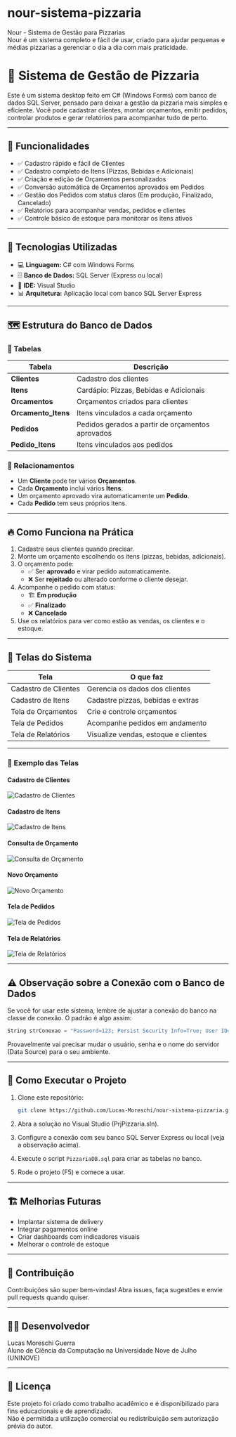 # nour-sistema-pizzaria  
Nour - Sistema de Gestão para Pizzarias  
Nour é um sistema completo e fácil de usar, criado para ajudar pequenas e médias pizzarias a gerenciar o dia a dia com mais praticidade.

# 🍕 Sistema de Gestão de Pizzaria

Este é um sistema desktop feito em C# (Windows Forms) com banco de dados SQL Server, pensado para deixar a gestão da pizzaria mais simples e eficiente. Você pode cadastrar clientes, montar orçamentos, emitir pedidos, controlar produtos e gerar relatórios para acompanhar tudo de perto.

---

## 📌 Funcionalidades

- ✅ Cadastro rápido e fácil de Clientes  
- ✅ Cadastro completo de Itens (Pizzas, Bebidas e Adicionais)  
- ✅ Criação e edição de Orçamentos personalizados  
- ✅ Conversão automática de Orçamentos aprovados em Pedidos  
- ✅ Gestão dos Pedidos com status claros (Em produção, Finalizado, Cancelado)  
- ✅ Relatórios para acompanhar vendas, pedidos e clientes  
- ✅ Controle básico de estoque para monitorar os itens ativos

---

## 🧠 Tecnologias Utilizadas

- 💻 **Linguagem:** C# com Windows Forms  
- 🗄️ **Banco de Dados:** SQL Server (Express ou local)  
- 🔧 **IDE:** Visual Studio  
- 📊 **Arquitetura:** Aplicação local com banco SQL Server Express

---

## 🗺️ Estrutura do Banco de Dados

### 🔗 Tabelas

| Tabela              | Descrição                                       |
|---------------------|------------------------------------------------|
| **Clientes**        | Cadastro dos clientes                           |
| **Itens**           | Cardápio: Pizzas, Bebidas e Adicionais         |
| **Orcamentos**      | Orçamentos criados para clientes                |
| **Orcamento_Itens** | Itens vinculados a cada orçamento               |
| **Pedidos**         | Pedidos gerados a partir de orçamentos aprovados|
| **Pedido_Itens**    | Itens vinculados aos pedidos                     |

### 🔗 Relacionamentos

- Um **Cliente** pode ter vários **Orçamentos**.  
- Cada **Orçamento** inclui vários **Itens**.  
- Um orçamento aprovado vira automaticamente um **Pedido**.  
- Cada **Pedido** tem seus próprios itens.

---

## 🔥 Como Funciona na Prática

1. Cadastre seus clientes quando precisar.  
2. Monte um orçamento escolhendo os itens (pizzas, bebidas, adicionais).  
3. O orçamento pode:  
   - ✅ Ser **aprovado** e virar pedido automaticamente.  
   - ❌ Ser **rejeitado** ou alterado conforme o cliente desejar.  
4. Acompanhe o pedido com status:  
   - 🏗️ **Em produção**  
   - ✅ **Finalizado**  
   - ❌ **Cancelado**  
5. Use os relatórios para ver como estão as vendas, os clientes e o estoque.

---

## 📸 Telas do Sistema

| Tela                   | O que faz                          |
|------------------------|----------------------------------|
| Cadastro de Clientes    | Gerencia os dados dos clientes   |
| Cadastro de Itens       | Cadastre pizzas, bebidas e extras|
| Tela de Orçamentos      | Crie e controle orçamentos       |
| Tela de Pedidos         | Acompanhe pedidos em andamento   |
| Tela de Relatórios      | Visualize vendas, estoque e clientes |

---

### 📸 Exemplo das Telas

#### Cadastro de Clientes  
![Cadastro de Clientes](screenshots/cadastroClientes.png)

#### Cadastro de Itens  
![Cadastro de Itens](screenshots/cadastroItens.png)

#### Consulta de Orçamento  
![Consulta de Orçamento](screenshots/consultaOrcamento.png)

#### Novo Orçamento  
![Novo Orçamento](screenshots/novoOrcamento.png)

#### Tela de Pedidos  
![Tela de Pedidos](screenshots/pedidos.png)

#### Tela de Relatórios  
![Tela de Relatórios](screenshots/relatorios.png)

---

## ⚠️ Observação sobre a Conexão com o Banco de Dados

Se você for usar este sistema, lembre de ajustar a conexão do banco na classe de conexão. O padrão é algo assim:

```csharp
String strConexao = "Password=123; Persist Security Info=True; User ID=sa; Initial Catalog=PizzariaDB; Data Source=" + Environment.MachineName;
```


Provavelmente vai precisar mudar o usuário, senha e o nome do servidor (Data Source) para o seu ambiente.

---

## 🏁 Como Executar o Projeto

1. Clone este repositório:

    ```bash
    git clone https://github.com/Lucas-Moreschi/nour-sistema-pizzaria.git
    ```

2. Abra a solução no Visual Studio (PrjPizzaria.sln).  
3. Configure a conexão com seu banco SQL Server Express ou local (veja a observação acima).  
4. Execute o script `PizzariaDB.sql` para criar as tabelas no banco.  
5. Rode o projeto (F5) e comece a usar.

---

## 🏗️ Melhorias Futuras

- Implantar sistema de delivery  
- Integrar pagamentos online  
- Criar dashboards com indicadores visuais  
- Melhorar o controle de estoque

---

## 🤝 Contribuição

Contribuições são super bem-vindas! Abra issues, faça sugestões e envie pull requests quando quiser.

---

## 🧑‍💻 Desenvolvedor

Lucas Moreschi Guerra  
Aluno de Ciência da Computação na Universidade Nove de Julho (UNINOVE)

---

## 📜 Licença

Este projeto foi criado como trabalho acadêmico e é disponibilizado para fins educacionais e de aprendizado.  
Não é permitida a utilização comercial ou redistribuição sem autorização prévia do autor.


